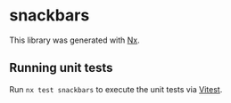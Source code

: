 # snackbars

This library was generated with [Nx](https://nx.dev).

## Running unit tests

Run `nx test snackbars` to execute the unit tests via [Vitest](https://vitest.dev/).
